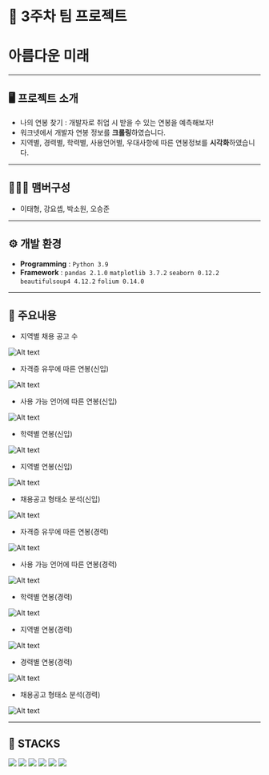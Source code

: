 # 🚩 3주차 팀 프로젝트
# **아름다운 미래**
----------------------------------------------------------
## 🖥️ 프로젝트 소개
- 나의 연봉 찾기 : 개발자로 취업 시 받을 수 있는 연봉을 예측해보자!
- 워크넷에서 개발자 연봉 정보를 **크롤링**하였습니다.
- 지역별, 경력별, 학력별, 사용언어별, 우대사항에 따른 연봉정보를 **시각화**하였습니다.
----------------------------------------------------------

## 🧑‍🤝‍🧑 맴버구성
 - 이태형, 강요셉, 박소원, 오승준
----------------------------------------------------------

## ⚙️ 개발 환경
- **Programming** : `Python 3.9`
- **Framework** : `pandas 2.1.0` `matplotlib 3.7.2` `seaborn 0.12.2`  `beautifulsoup4 4.12.2` `folium 0.14.0`
----------------------------------------------------------



##  📌 주요내용
- 지역별 채용 공고 수

![Alt text](./images/%EC%8A%AC%EB%9D%BC%EC%9D%B4%EB%93%9C4.PNG)

- 자격증 유무에 따른 연봉(신입)

![Alt text](./images/%EC%8A%AC%EB%9D%BC%EC%9D%B4%EB%93%9C6.PNG)

- 사용 가능 언어에 따른 연봉(신입)

![Alt text](./images/%EC%8A%AC%EB%9D%BC%EC%9D%B4%EB%93%9C7.PNG)

- 학력별 연봉(신입)

![Alt text](./images/%EC%8A%AC%EB%9D%BC%EC%9D%B4%EB%93%9C8.PNG)

- 지역별 연봉(신입)

![Alt text](./images/%EC%8A%AC%EB%9D%BC%EC%9D%B4%EB%93%9C9.PNG)

- 채용공고 형태소 분석(신입)

![Alt text](./images/%EC%8A%AC%EB%9D%BC%EC%9D%B4%EB%93%9C10.PNG)

- 자격증 유무에 따른 연봉(경력)

![Alt text](./images/%EC%8A%AC%EB%9D%BC%EC%9D%B4%EB%93%9C12.PNG)


- 사용 가능 언어에 따른 연봉(경력)

![Alt text](./images/%EC%8A%AC%EB%9D%BC%EC%9D%B4%EB%93%9C13.PNG)

- 학력별 연봉(경력)

![Alt text](./images/%EC%8A%AC%EB%9D%BC%EC%9D%B4%EB%93%9C14.PNG)

- 지역별 연봉(경력)

![Alt text](./images/%EC%8A%AC%EB%9D%BC%EC%9D%B4%EB%93%9C15.PNG)

- 경력별 연봉(경력)

![Alt text](./images/%EC%8A%AC%EB%9D%BC%EC%9D%B4%EB%93%9C16.PNG)

- 채용공고 형태소 분석(경력)

![Alt text](./images/%EC%8A%AC%EB%9D%BC%EC%9D%B4%EB%93%9C17.PNG)

----------------------------------------------------------
## 📓 STACKS
 <img src="https://img.shields.io/badge/Python-3776AB?style=for-the-badge&logo=Python&logoColor=white"> <img src="https://img.shields.io/badge/Jupyter-F37626?style=for-the-badge&logo=Jupyter&logoColor=white"> <img src="https://img.shields.io/badge/Pandas-150458?style=for-the-badge&logo=Pandas&logoColor=white"> <img src="https://img.shields.io/badge/html5-E34F26?style=for-the-badge&logo=html5&logoColor=white"> <img src="https://img.shields.io/badge/CSS3-EC407A?style=for-the-badge&logo=CSS3&logoColor=white"> <img src="https://img.shields.io/badge/selenium-43B02A?style=for-the-badge&logo=selenium&logoColor=white">

